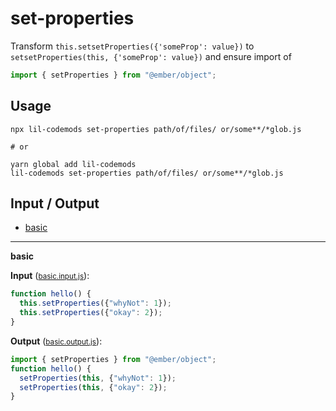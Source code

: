 # set-properties

Transform `this.setsetProperties({'someProp': value})` to `setsetProperties(this, {'someProp': value})` and ensure import of
```js
import { setProperties } from "@ember/object";
```

## Usage

```
npx lil-codemods set-properties path/of/files/ or/some**/*glob.js

# or

yarn global add lil-codemods
lil-codemods set-properties path/of/files/ or/some**/*glob.js
```

## Input / Output

<!--FIXTURES_TOC_START-->
* [basic](#basic)
<!--FIXTURES_TOC_END-->

<!--FIXTURES_CONTENT_START-->
---
<a id="basic">**basic**</a>

**Input** (<small>[basic.input.js](transforms/set-properties/__testfixtures__/basic.input.js)</small>):
```js
function hello() {
  this.setProperties({"whyNot": 1});
  this.setProperties({"okay": 2});
}

```

**Output** (<small>[basic.output.js](transforms/set-properties/__testfixtures__/basic.output.js)</small>):
```js
import { setProperties } from "@ember/object";
function hello() {
  setProperties(this, {"whyNot": 1});
  setProperties(this, {"okay": 2});
}

```
<!--FIXTURES_CONTENT_END-->